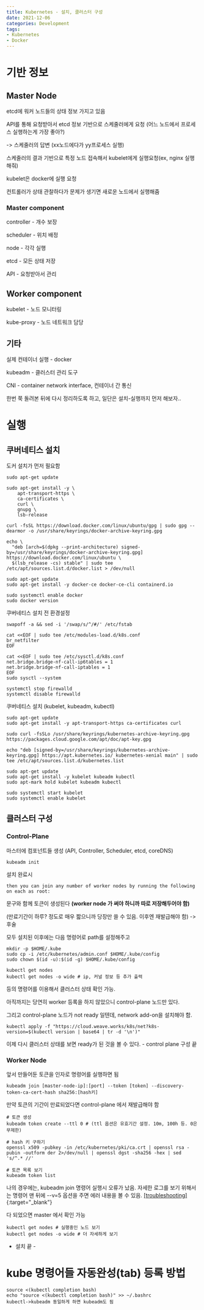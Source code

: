 ```yaml
---
title: Kubernetes - 설치, 클러스터 구성
date: 2021-12-06
categories: Development
tags:
- Kubernetes
- Docker
---
```



# 기반 정보

## Master Node

etcd에 워커 노드들의 상태 정보 가지고 있음

API를 통해 요청받아서 etcd 정보 기반으로 스케줄러에게 요청 (어느 노드에서 프로세스 실행하는게 가장 좋아?)

-> 스케줄러의 답변 (xx노드에다가 yy프로세스 실행)

스케줄러의 결과 기반으로 특정 노드 접속해서 kubelet에게 실행요청(ex, nginx 실행해줘)

kubelet은 docker에 실행 요청

컨트롤러가 상태 관찰하다가 문제가 생기면 새로운 노드에서 실행해줌

### Master component

controller - 개수 보장

scheduler - 위치 배정

node - 각각 실행

etcd - 모든 상태 저장

API - 요청받아서 관리

## Worker component

kubelet - 노드 모니터링

kube-proxy - 노드 네트워크 담당

## 기타

실제 컨테이너 실행 - docker

kubeadm - 클러스터 관리 도구

CNI - container network interface, 컨테이너 간 통신

한번 쭉 돌려본 뒤에 다시 정리하도록 하고, 일단은 설치-실행까지 먼저 해보자..

# 실행

## 쿠버네티스 설치

도커 설치가 먼저 필요함

```shell
sudo apt-get update

sudo apt-get install -y \
    apt-transport-https \
    ca-certificates \
    curl \
    gnupg \
    lsb-release

curl -fsSL https://download.docker.com/linux/ubuntu/gpg | sudo gpg --dearmor -o /usr/share/keyrings/docker-archive-keyring.gpg

echo \
  "deb [arch=$(dpkg --print-architecture) signed-by=/usr/share/keyrings/docker-archive-keyring.gpg] https://download.docker.com/linux/ubuntu \
  $(lsb_release -cs) stable" | sudo tee /etc/apt/sources.list.d/docker.list > /dev/null

sudo apt-get update
sudo apt-get install -y docker-ce docker-ce-cli containerd.io

sudo systemctl enable docker
sudo docker version
```

쿠버네티스 설치 전 환경설정
```shell
swapoff -a && sed -i '/swap/s/^/#/' /etc/fstab

cat <<EOF | sudo tee /etc/modules-load.d/k8s.conf
br_netfilter
EOF

cat <<EOF | sudo tee /etc/sysctl.d/k8s.conf
net.bridge.bridge-nf-call-ip6tables = 1
net.bridge.bridge-nf-call-iptables = 1
EOF
sudo sysctl --system

systemctl stop firewalld 
systemctl disable firewalld
```

쿠버네티스 설치 (kubelet, kubeadm, kubectl)

```shell
sudo apt-get update
sudo apt-get install -y apt-transport-https ca-certificates curl

sudo curl -fsSLo /usr/share/keyrings/kubernetes-archive-keyring.gpg https://packages.cloud.google.com/apt/doc/apt-key.gpg

echo "deb [signed-by=/usr/share/keyrings/kubernetes-archive-keyring.gpg] https://apt.kubernetes.io/ kubernetes-xenial main" | sudo tee /etc/apt/sources.list.d/kubernetes.list
 
sudo apt-get update
sudo apt-get install -y kubelet kubeadm kubectl
sudo apt-mark hold kubelet kubeadm kubectl

sudo systemctl start kubelet
sudo systemctl enable kubelet
```

## 클러스터 구성

### Control-Plane

마스터에 컴포넌트들 생성 (API, Controller, Scheduler, etcd, coreDNS)

```shell
kubeadm init
```

설치 완료시

```
then you can join any number of worker nodes by running the following on each as root:
```

문구와 함께 토큰이 생성된다
**(worker node 가 써야 하니까 따로 저장해두어야 함)**

(만료기간이 하루? 정도로 매우 짧으니까 당장만 쓸 수 있음. 이후엔 재발급해야 함) -> 후술

모두 설치된 이후에는 다음 명령어로 path를 설정해주고
```shell
mkdir -p $HOME/.kube
sudo cp -i /etc/kubernetes/admin.conf $HOME/.kube/config
sudo chown $(id -u):$(id -g) $HOME/.kube/config
```

```shell
kubectl get nodes
kubectl get nodes -o wide # ip, 커널 정보 등 추가 출력
```
등의 명령어를 이용해서 클러스터 상태 확인 가능.

아직까지는 당연히 worker 등록을 하지 않았으니 control-plane 노드만 있다.

그리고 control-plane 노드가 not ready 일텐데, network add-on을 설치해야 함.

```shell
kubectl apply -f "https://cloud.weave.works/k8s/net?k8s-version=$(kubectl version | base64 | tr -d '\n')"
```

이제 다시 클러스터 상태를 보면 ready가 된 것을 볼 수 있다. - control plane 구성 끝

### Worker Node

앞서 만들어둔 토큰을 인자로 명령어를 실행하면 됨
```shell
kubeadm join [master-node-ip]:[port] --token [token] --discovery-token-ca-cert-hash sha256:[hash키]
```

만약 토큰의 기간이 만료되었다면 control-plane 에서 재발급해야 함
```shell
# 토큰 생성
kubeadm token create --ttl 0 # (ttl 옵션은 유효기간 설정. 10m, 100h 등. 0은 무제한)

# hash 키 구하기
openssl x509 -pubkey -in /etc/kubernetes/pki/ca.crt | openssl rsa -pubin -outform der 2>/dev/null | openssl dgst -sha256 -hex | sed 's/^.* //'

# 토큰 목록 보기
kubeadm token list
```

나의 경우에는, kubeadm join 명령어 실행시 오류가 났음. 자세한 로그를 보기 위해서는 명령어 맨 뒤에 --v=5 옵션을 주면 에러 내용을 볼 수 있음.
[[troubleshooting]](https://hhr.kr/study/2021/11/16/post/){:target="_blank"}

다 되었으면 master 에서 확인 가능
```shell
kubectl get nodes # 실행중인 노드 보기
kubectl get nodes -o wide # 더 자세하게 보기
```

- 설치 끝 -


# kube 명령어들 자동완성(tab) 등록 방법

```shell
source <(kubectl completion bash)
echo "source <(kubectl completion bash)" >> ~/.bashrc
kubectl->kubeadm 동일하게 하면 kubeadm도 됨
```
